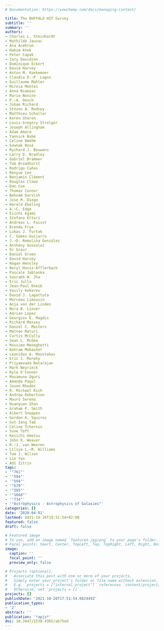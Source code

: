 ```yaml
---
# Documentation: https://wowchemy.com/docs/managing-content/

title: The BUFFALO HST Survey
subtitle: ''
summary: ''
authors:
- Charles L. Steinhardt
- Mathilde Jauzac
- Ana Acebron
- Hakim Atek
- Peter Capak
- Iary Davidzon
- Dominique Eckert
- David Harvey
- Anton M. Koekemoer
- Claudia D.~P. Lagos
- Guillaume Mahler
- Mireia Montes
- Anna Niemiec
- Mario Nonino
- P.~A. Oesch
- Johan Richard
- Steven A. Rodney
- Matthieu Schaller
- Keren Sharon
- Louis-Gregory Strolger
- Joseph Allingham
- Adam Amara
- Yannick Bahé
- Céline Bøehm
- Sownak Bose
- Rychard J. Bouwens
- Larry D. Bradley
- Gabriel Brammer
- Tom Broadhurst
- Rodrigo Cañas
- Renyue Cen
- Benjamin Clément
- Douglas Clowe
- Dan Coe
- Thomas Connor
- Behnam Darvish
- Jose M. Diego
- Harald Ebeling
- A.~C. Edge
- Eiichi Egami
- Stefano Ettori
- Andreas L. Faisst
- Brenda Frye
- Lukas J. Furtak
- C. Gómez-Guijarro
- J.~D. Remolina González
- Anthony Gonzalez
- Or Graur
- Daniel Gruen
- David Harvey
- Hagan Hensley
- Beryl Hovis-Afflerbach
- Pascale Jablonka
- Saurabh W. Jha
- Eric Jullo
- Jean-Paul Kneib
- Vasily Kokorev
- David J. Lagattuta
- Marceau Limousin
- Anja von der Linden
- Nora B. Linzer
- Adrian Lopez
- Georgios E. Magdis
- Richard Massey
- Daniel C. Masters
- Matteo Maturi
- Curtis McCully
- Sean L. McGee
- Massimo Meneghetti
- Bahram Mobasher
- Leonidas A. Moustakas
- Eric J. Murphy
- Priyamvada Natarajan
- Mark Neyrinck
- Kyle O'Connor
- Masamune Oguri
- Amanda Pagul
- Jason Rhodes
- R. Michael Rich
- Andrew Robertson
- Mauro Sereno
- Huanyuan Shan
- Graham P. Smith
- Albert Sneppen
- Gordon K. Squires
- Sut-Ieng Tam
- Céline Tchernin
- Sune Toft
- Keiichi Umetsu
- John R. Weaver
- R.~J. van Weeren
- Liliya L.~R. Williams
- Tom J. Wilson
- Lin Yan
- Adi Zitrin
tags:
- '"761"'
- '"584"'
- '"594"'
- '"670"'
- '"205"'
- '"1668"'
- '"734"'
- '"Astrophysics - Astrophysics of Galaxies"'
categories: []
date: '2020-04-01'
lastmod: 2021-10-26T19:51:54+02:00
featured: false
draft: false

# Featured image
# To use, add an image named `featured.jpg/png` to your page's folder.
# Focal points: Smart, Center, TopLeft, Top, TopRight, Left, Right, BottomLeft, Bottom, BottomRight.
image:
  caption: ''
  focal_point: ''
  preview_only: false

# Projects (optional).
#   Associate this post with one or more of your projects.
#   Simply enter your project's folder or file name without extension.
#   E.g. `projects = ["internal-project"]` references `content/project/deep-learning/index.md`.
#   Otherwise, set `projects = []`.
projects: []
publishDate: '2021-10-26T17:51:54.602449Z'
publication_types:
- '2'
abstract: ''
publication: '*apjs*'
doi: 10.3847/1538-4365/ab75ed
---
```

